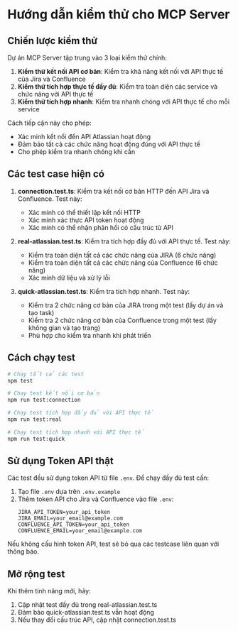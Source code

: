 # Hướng dẫn kiểm thử cho MCP Server

## Chiến lược kiểm thử

Dự án MCP Server tập trung vào 3 loại kiểm thử chính:

1. **Kiểm thử kết nối API cơ bản**: Kiểm tra khả năng kết nối với API thực tế của Jira và Confluence
2. **Kiểm thử tích hợp thực tế đầy đủ**: Kiểm tra toàn diện các service và chức năng với API thực tế
3. **Kiểm thử tích hợp nhanh**: Kiểm tra nhanh chóng với API thực tế cho mỗi service

Cách tiếp cận này cho phép:
- Xác minh kết nối đến API Atlassian hoạt động
- Đảm bảo tất cả các chức năng hoạt động đúng với API thực tế
- Cho phép kiểm tra nhanh chóng khi cần

## Các test case hiện có

1. **connection.test.ts**: Kiểm tra kết nối cơ bản HTTP đến API Jira và Confluence. Test này:
   - Xác minh có thể thiết lập kết nối HTTP
   - Xác minh xác thực API token hoạt động
   - Xác minh có thể nhận phản hồi có cấu trúc từ API

2. **real-atlassian.test.ts**: Kiểm tra tích hợp đầy đủ với API thực tế. Test này:
   - Kiểm tra toàn diện tất cả các chức năng của JIRA (6 chức năng)
   - Kiểm tra toàn diện tất cả các chức năng của Confluence (6 chức năng)
   - Xác minh dữ liệu và xử lý lỗi

3. **quick-atlassian.test.ts**: Kiểm tra tích hợp nhanh. Test này:
   - Kiểm tra 2 chức năng cơ bản của JIRA trong một test (lấy dự án và tạo task)
   - Kiểm tra 2 chức năng cơ bản của Confluence trong một test (lấy không gian và tạo trang)
   - Phù hợp cho kiểm tra nhanh khi phát triển

## Cách chạy test

```bash
# Chạy tất cả các test
npm test

# Chạy test kết nối cơ bản
npm run test:connection

# Chạy test tích hợp đầy đủ với API thực tế
npm run test:real

# Chạy test tích hợp nhanh với API thực tế
npm run test:quick
```

## Sử dụng Token API thật

Các test đều sử dụng token API từ file `.env`. Để chạy đầy đủ test cần:

1. Tạo file `.env` dựa trên `.env.example`
2. Thêm token API cho Jira và Confluence vào file `.env`:
   ```
   JIRA_API_TOKEN=your_api_token
   JIRA_EMAIL=your_email@example.com
   CONFLUENCE_API_TOKEN=your_api_token
   CONFLUENCE_EMAIL=your_email@example.com
   ```

Nếu không cấu hình token API, test sẽ bỏ qua các testcase liên quan với thông báo.

## Mở rộng test

Khi thêm tính năng mới, hãy:
1. Cập nhật test đầy đủ trong real-atlassian.test.ts
2. Đảm bảo quick-atlassian.test.ts vẫn hoạt động
3. Nếu thay đổi cấu trúc API, cập nhật connection.test.ts 